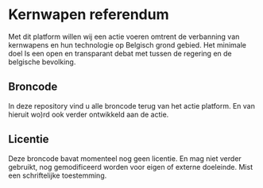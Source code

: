 # Kernwapen referendum 

Met dit platform willen wij een actie voeren omtrent de verbanning van kernwapens en hun technologie op Belgisch grond gebied. Het minimale doel
Is een open en transparant debat met tussen de regering en de belgische bevolking. 

## Broncode 

In deze repository vind u alle broncode terug van het actie platform. En van hieruit wo)rd ook verder ontwikkeld aan de actie. 

## Licentie

Deze broncode bavat momenteel nog geen licentie. En mag niet verder gebruikt, nog gemodificeerd worden voor eigen of externe doeleinde. Mist een schriftelijke toestemming.